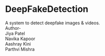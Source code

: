 # DeepFakeDetection
 A system to detect deepfake images &amp; videos.
<br>
 Author- 
 <br>
  Jiya Patel
 <br>
 Navika Kapoor
 <br>
 Aashray Kini
 <br>
 Parthvi Mishra 

 
